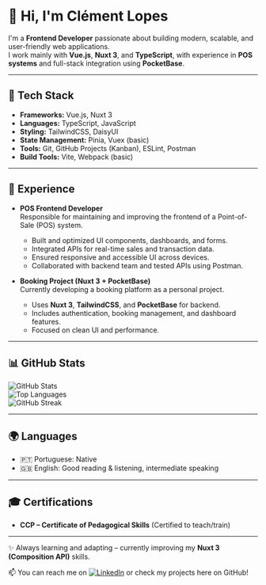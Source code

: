 # 👋 Hi, I'm Clément Lopes

I'm a **Frontend Developer** passionate about building modern, scalable, and user-friendly web applications.  
I work mainly with **Vue.js**, **Nuxt 3**, and **TypeScript**, with experience in **POS systems** and full-stack integration using **PocketBase**.  

---

## 🚀 Tech Stack
- **Frameworks:** Vue.js, Nuxt 3  
- **Languages:** TypeScript, JavaScript  
- **Styling:** TailwindCSS, DaisyUI  
- **State Management:** Pinia, Vuex (basic)  
- **Tools:** Git, GitHub Projects (Kanban), ESLint, Postman  
- **Build Tools:** Vite, Webpack (basic)  

---

## 💼 Experience
- **POS Frontend Developer**  
  Responsible for maintaining and improving the frontend of a Point-of-Sale (POS) system.  
  - Built and optimized UI components, dashboards, and forms.  
  - Integrated APIs for real-time sales and transaction data.  
  - Ensured responsive and accessible UI across devices.  
  - Collaborated with backend team and tested APIs using Postman.  

- **Booking Project (Nuxt 3 + PocketBase)**  
  Currently developing a booking platform as a personal project.  
  - Uses **Nuxt 3**, **TailwindCSS**, and **PocketBase** for backend.  
  - Includes authentication, booking management, and dashboard features.  
  - Focused on clean UI and performance.  

---

## 📊 GitHub Stats

![GitHub Stats](https://github-readme-stats.vercel.app/api?username=clementlopes&show_icons=true&theme=dark)  
![Top Languages](https://github-readme-stats.vercel.app/api/top-langs/?username=clementlopes&layout=compact&theme=dark)  
![GitHub Streak](https://streak-stats.demolab.com/?user=clementlopes&theme=dark)  

---

## 🌍 Languages
- 🇵🇹 Portuguese: Native  
- 🇬🇧 English: Good reading & listening, intermediate speaking  

---

## 🎓 Certifications
- **CCP – Certificate of Pedagogical Skills** (Certified to teach/train)  

---

✨ Always learning and adapting – currently improving my **Nuxt 3 (Composition API)** skills.  

📫 You can reach me on [![LinkedIn](https://skillicons.dev/icons?i=linkedin)](https://www.linkedin.com/in/clément-lopes-208719375/) or check my projects here on GitHub!  


<!--
**clementlopes/clementlopes** is a ✨ _special_ ✨ repository because its `README.md` (this file) appears on your GitHub profile.

Here are some ideas to get you started:

- 🔭 I’m currently working on ...
- 🌱 I’m currently learning ...
- 👯 I’m looking to collaborate on ...
- 🤔 I’m looking for help with ...
- 💬 Ask me about ...
- 📫 How to reach me: ...
- 😄 Pronouns: ...
- ⚡ Fun fact: ...
-->
